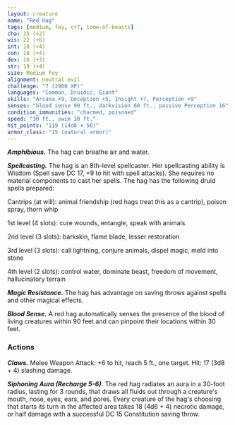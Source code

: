 ```yaml
---
layout: creature
name: "Red Hag"
tags: [medium, fey, cr7, tome-of-beasts]
cha: 15 (+2)
wis: 22 (+6)
int: 18 (+4)
con: 18 (+4)
dex: 16 (+3)
str: 19 (+4)
size: Medium fey
alignment: neutral evil
challenge: "7 (2900 XP)"
languages: "Common, Druidic, Giant"
skills: "Arcana +9, Deception +5, Insight +7, Perception +9"
senses: "blood sense 90 ft., darkvision 60 ft., passive Perception 16"
condition_immunities: "charmed, poisoned"
speed: "30 ft., swim 30 ft."
hit_points: "119 (14d8 + 56)"
armor_class: "15 (natural armor)"
---
```


***Amphibious.*** The hag can breathe air and water.

***Spellcasting.*** The hag is an 8th-level spellcaster. Her spellcasting ability is Wisdom (Spell save DC 17, +9 to hit with spell attacks). She requires no material components to cast her spells. The hag has the following druid spells prepared:

Cantrips (at will): animal friendship (red hags treat this as a cantrip), poison spray, thorn whip

1st level (4 slots): cure wounds, entangle, speak with animals

2nd level (3 slots): barkskin, flame blade, lesser restoration

3rd level (3 slots): call lightning, conjure animals, dispel magic, meld into stone

4th level (2 slots): control water, dominate beast, freedom of movement, hallucinatory terrain

***Magic Resistance.*** The hag has advantage on saving throws against spells and other magical effects.

***Blood Sense.*** A red hag automatically senses the presence of the blood of living creatures within 90 feet and can pinpoint their locations within 30 feet.

### Actions

***Claws.*** Melee Weapon Attack: +6 to hit, reach 5 ft., one target. Hit: 17 (3d8 + 4) slashing damage.

***Siphoning Aura (Recharge 5-6).*** The red hag radiates an aura in a 30-foot radius, lasting for 3 rounds, that draws all fluids out through a creature's mouth, nose, eyes, ears, and pores. Every creature of the hag's choosing that starts its turn in the affected area takes 18 (4d6 + 4) necrotic damage, or half damage with a successful DC 15 Constitution saving throw.


